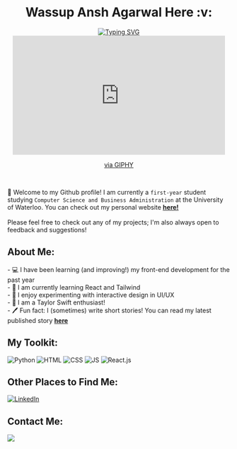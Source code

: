 <div align="center">
<h1>  &nbsp Wassup Ansh Agarwal Here :v: &nbsp </h1>
</div>


<div align="center" width="50">
<a href="https://git.io/typing-svg"><img src="https://readme-typing-svg.demolab.com?font=Playfair&pause=1000&color=FFA500&center=true&width=435&lines=CS+student+at+uWaterloo+;Aspiring+Data+Scientist" alt="Typing SVG" /></a>
  <br> 
  <iframe src="https://giphy.com/embed/zGvF3zPrFnvIA" width="480" height="269" frameBorder="0" class="giphy-embed" allowFullScreen></iframe><p><a   href="https://giphy.com/gifs/luffy-zGvF3zPrFnvIA">via GIPHY</a></p>
  <br>

<div align="left">




👋 Welcome to my Github profile! I am currently a `first-year` student studying `Computer Science and Business Administration` at the University of Waterloo. You can check out my personal website <a href="https://christinaly19.github.io/Personal_Website_/"><u><b>here!</b></u></a><br><br>
Please feel free to check out any of my projects; I'm also always open to feedback and suggestions! 
  <h2> About Me: </h2>
  <p>
- 💻 I have been learning (and improving!) my front-end development for the past year
    <br>
- 🌱 I am currently learning React and Tailwind 
        <br>
- 🔎 I enjoy experimenting with interactive design in UI/UX
        <br>
- 🎵 I am a Taylor Swift enthusiast! 
        <br>
- 🖊️ Fun fact: I (sometimes) write short stories! You can read my latest published story <a href="https://www.asterlit.org/spring2021/christina-li"><u><b> here </b></u></a>
      </p>

  <h2> My Toolkit: </h2>
<img src="https://img.shields.io/badge/Python-3776AB?style=for-the-badge&logo=python&logoColor=white" alt="Python"></a>
<img src="https://img.shields.io/badge/HTML5-E34F26?style=for-the-badge&logo=html5&logoColor=white" alt="HTML"></a>
<img src="https://img.shields.io/badge/CSS3-1572B6?style=for-the-badge&logo=css3&logoColor=white" alt="CSS"></a>
<img src="https://img.shields.io/badge/JavaScript-323330?style=for-the-badge&logo=javascript&logoColor=F7DF1E" alt="JS"></a>
<img src="https://img.shields.io/badge/React-20232A?style=for-the-badge&logo=react&logoColor=61DAFB" alt="React.js"></a>

  <h2> Other Places to Find Me: </h2>
  <a href="https://www.linkedin.com/in/christina-li-11b880217/" target="_blank"><img src="https://img.shields.io/badge/LinkedIn-0077B5?style=for-the-badge&logo=linkedin&logoColor=white" alt="LinkedIn"></a>
  
  <h2> Contact Me: </h2>
 <img src ="https://img.shields.io/badge/Email-christinayxli%40gmail.com-blue"></a>
